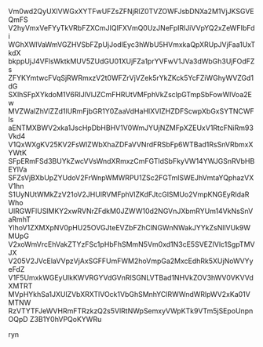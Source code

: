 Vm0wd2QyUXlVWGxXYTFwUFZsZFNjRlZ0TVZOWFJsbDNXa2M1VjJKSGVEQmFS
V2hyVmxVeFYyTkVRbFZXCmJIQlFXVmQ0UzJNeFpIRlJiVVpYQ2xZeWFIbFdi
WGhXWlVaWmVGZHVSbFZpUjJodlEyc3hWbU5HVmxkaQpXRUpJVjFaa1UxTkdX
bkppUjJ4VFlsWktkMUV5ZUdGU01XUjFZa1prYVFwV1JVa3dWbGh3UjFOdFZs
ZFYKYmtwcFVqSjRWRmxzV2t0WFZrVjVZek5rYkZKck5YcFZiWGhyWVZGd1dG
SXlhSFpXYkdoM1V6RlJlVlJZCmFHRUtVMFphVkZsclpGTmpSbFowWlVoa2Ew
MVZWalZhVlZZd1lURmFjbGR1Y0ZaaVdHaHlXVlZHZDFScwpXbGxSYTNCWFls
aENTMXBWV2xka1JscHpDbHBHV1V0WmJYUjNZMFpXZEUxV1RtcFNiRm93Vkd4
V1QxWXgKV25KV2FsWlZWbXhaZDFaVVNrdFRSbFp6WTBad1RsSnVRbmxXYWtK
SFpERmFSd3BUYkZwcVVsWndXRmxzCmFGTldSbFkyVW14YWJGSnRVbHBEYlVa
SFZsVjBXbUpZYUdoV2FrWnpWMWRPU1ZSc2FGTmlSWEJhVmtaYQphazVXV1hn
S1UyNUtWMkZzV21oV2JHUlRVMFphVlZKdFJtcGlSMUo2VmpKNGEyRldaRWho
UlRGWFlUSlMKY2xwRVNrZFdkM0JZWW10d2NGVnJXbmRYUm14VkNsSnVaRmhT
YlhoV1ZXMXpNV0pHU25OVGJteEVZbFZhClNGWnNWakJYYkZsNllVUk9WMUpG
V2xoWmVrcEhVakZTYzFSc1pHbFhSMmN5Vm0xd1N3cE5SVEZIVlc1SgpTMVJX
V205V2JVcElaVVpzVjAxSGFFUmFWM2hoVmpGa2MxcEdhRk5XUjNoWVYyeFdZ
V1F5UmxkWGEyUlkKWVRGYVdGVnRlSGNLVTBad1NHVkZOV3hWV0VKVVdXMTRT
MVpHYkhSa1JXUlZVbXRXTlVOck1VbGhSMnhYClRWWndWRlpWV2xKa01VMTNW
RzVTYTFJeWVHRmFTRzkzQ2s5VlRtNWpSemxyVWpKTk9VTm5jSEpoUnpnOQpD
Z3B1Y0hVPQoKYWRu

ryn